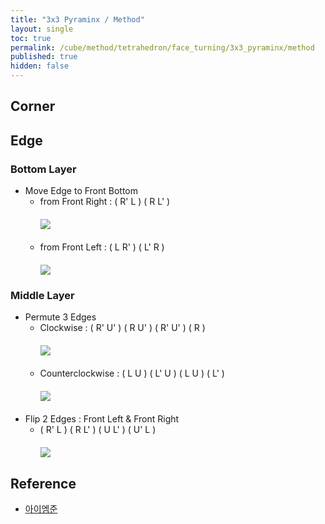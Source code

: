 ```yaml
---
title: "3x3 Pyraminx / Method"
layout: single
toc: true
permalink: /cube/method/tetrahedron/face_turning/3x3_pyraminx/method
published: true
hidden: false
---
```


<head>
	<base target="_blank">
	<style>
		img {
			max-width: 300px;
		}
		.img-wrapper {
			margin: 20px 0px;
		}
	</style>
</head>



## Corner



## Edge

### Bottom Layer

- Move Edge to Front Bottom
	- from Front Right : ( R' L ) ( R L' )
		<div class="img-wrapper">
			<a href="https://alpha.twizzle.net/edit/?puzzle=pyraminx&alg=R%27+L+R+L%27&setup-anchor=end">
				<img src="https://user-images.githubusercontent.com/92285528/223730694-3cda5f36-70e3-4b1f-a5c7-1d26e0e0e148.png">
			</a>
		</div>
	- from Front Left : ( L R' ) ( L' R )
		<div class="img-wrapper">
			<a href="https://alpha.twizzle.net/edit/?puzzle=pyraminx&alg=L+R%27+L%27+R&setup-anchor=end">
				<img src="https://user-images.githubusercontent.com/92285528/223732380-725b0f27-cb8f-4fa4-8003-ed014cdf65b9.png">
			</a>
		</div>

### Middle Layer

- Permute 3 Edges
	- Clockwise : ( R' U' ) ( R U' ) ( R' U' ) ( R )
		<div class="img-wrapper">
			<a href="https://alpha.twizzle.net/edit/?puzzle=pyraminx&setup-anchor=end&alg=R%27+U%27+R+U%27+R%27+U%27+R">
				<img src="https://user-images.githubusercontent.com/92285528/223733177-a2e7a8d8-d848-4863-b799-0b6b2e1ac0d5.png">
			</a>
		</div>
	- Counterclockwise : ( L U ) ( L' U ) ( L U ) ( L' )
		<div class="img-wrapper">
			<a href="https://alpha.twizzle.net/edit/?puzzle=pyraminx&setup-anchor=end&alg=L+U+L%27+U+L+U+L%27">
				<img src="https://user-images.githubusercontent.com/92285528/223733589-eb7913f8-6389-4d08-bb8a-f865ca06a17d.png">
			</a>
		</div>
- Flip 2 Edges : Front Left & Front Right
	- ( R' L ) ( R L' ) ( U L' ) ( U' L )
		<div class="img-wrapper">
			<a href="https://alpha.twizzle.net/edit/?puzzle=pyraminx&setup-anchor=end&alg=R%27+L+R+L%27+U+L%27+U%27+L">
				<img src="https://user-images.githubusercontent.com/92285528/223734063-1506e6f5-b995-4914-a03b-56e2c33be32f.png">
			</a>
		</div>



## Reference

- [아이엠준](https://youtu.be/mO3excjvvoA)
